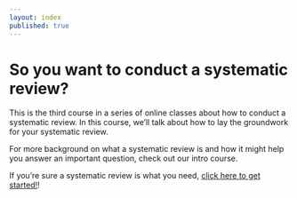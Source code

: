 ```yaml
---
layout: index
published: true
---
```


# So you want to conduct a systematic review?  

This is the third course in a series of online classes about how to conduct a systematic review.  In this course, we’ll talk about how to lay the groundwork for your systematic review.

For more background on what a systematic review is and how it might help you answer an important question, check out our intro course.

If you’re sure a systematic review is what you need, [click here to get started!]({{site.baseurl}}/modules/groundwork/why-groundwork/)! 



